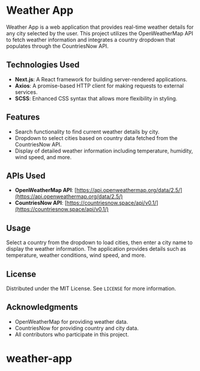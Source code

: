 # Weather App

Weather App is a web application that provides real-time weather details for any city selected by the user. This project utilizes the OpenWeatherMap API to fetch weather information and integrates a country dropdown that populates through the CountriesNow API.

## Technologies Used

- **Next.js**: A React framework for building server-rendered applications.
- **Axios**: A promise-based HTTP client for making requests to external services.
- **SCSS**: Enhanced CSS syntax that allows more flexibility in styling.

## Features

- Search functionality to find current weather details by city.
- Dropdown to select cities based on country data fetched from the CountriesNow API.
- Display of detailed weather information including temperature, humidity, wind speed, and more.

## APIs Used

- **OpenWeatherMap API**: [https://api.openweathermap.org/data/2.5/](https://api.openweathermap.org/data/2.5/)
- **CountriesNow API**: [https://countriesnow.space/api/v0.1/](https://countriesnow.space/api/v0.1/)

## Usage

Select a country from the dropdown to load cities, then enter a city name to display the weather information. The application provides details such as temperature, weather conditions, wind speed, and more.

## License

Distributed under the MIT License. See `LICENSE` for more information.

## Acknowledgments

- OpenWeatherMap for providing weather data.
- CountriesNow for providing country and city data.
- All contributors who participate in this project.
# weather-app
